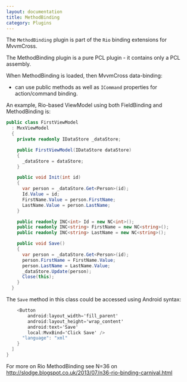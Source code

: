 ```yaml
---
layout: documentation
title: MethodBinding
category: Plugins
---
```

The `MethodBinding` plugin is part of the `Rio` binding extensions for MvvmCross.

The MethodBinding plugin is a pure PCL plugin - it contains only a PCL assembly.

When MethodBinding is loaded, then MvvmCross data-binding:

- can use public methods as well as `ICommand` properties for action/command binding.

An example, Rio-based ViewModel using both FieldBinding and MethodBinding is:
```c# 
public class FirstViewModel
  : MvxViewModel
  {
    private readonly IDataStore _dataStore;

    public FirstViewModel(IDataStore dataStore)
    {
      _dataStore = dataStore;
    }

    public void Init(int id)
    {
      var person = _dataStore.Get<Person>(id);
      Id.Value = id;
      FirstName.Value = person.FirstName;
      LastName.Value = person.LastName;
    }

    public readonly INC<int> Id = new NC<int>();
    public readonly INC<string> FirstName = new NC<string>();
    public readonly INC<string> LastName = new NC<string>();

    public void Save()
    {
      var person = _dataStore.Get<Person>(id);
      person.FirstName = FirstName.Value;
      person.LastName = LastName.Value;
      _dataStore.Update(person);
      Close(this);
    }
  }
```
The `Save` method in this class could be accessed using Android syntax:
```c# 
    <Button
        android:layout_width='fill_parent'
        android:layout_height='wrap_content'
        android:text='Save'
        local:MvxBind='Click Save' />
      "language": "xml"
    }
  ]
}
```
For more on Rio MethodBinding see N=36 on http://slodge.blogspot.co.uk/2013/07/n36-rio-binding-carnival.html